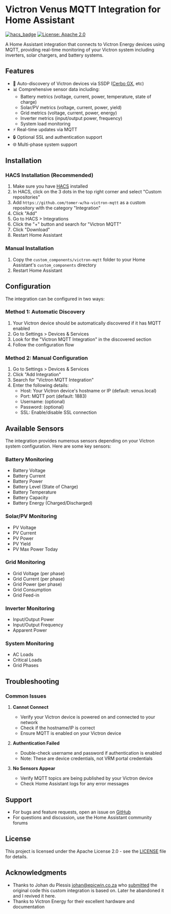 # Victron Venus MQTT Integration for Home Assistant

[![hacs_badge](https://img.shields.io/badge/HACS-Custom-orange.svg)](https://github.com/custom-components/hacs)
[![License: Apache 2.0](https://img.shields.io/badge/License-Apache_2.0-blue.svg)](http://www.apache.org/licenses/LICENSE-2.0)
<!-- [![Validate](https://github.com/tomer-w/ha-victron-mqtt/actions/workflows/validate.yaml/badge.svg)](https://github.com/tomer-w/ha-victron-mqtt/actions/workflows/validate.yaml) -->

A Home Assistant integration that connects to Victron Energy devices using MQTT, providing real-time monitoring of your Victron system including inverters, solar chargers, and battery systems.

## Features

- 🔌 Auto-discovery of Victron devices via SSDP ([Cerbo GX](https://www.victronenergy.com/communication-centres/cerbo-gx), etc)
- 📊 Comprehensive sensor data including:
  - Battery metrics (voltage, current, power, temperature, state of charge)
  - Solar/PV metrics (voltage, current, power, yield)
  - Grid metrics (voltage, current, power, energy)
  - Inverter metrics (input/output power, frequency)
  - System load monitoring
- ⚡ Real-time updates via MQTT
- 🔒 Optional SSL and authentication support
- 🌐 Multi-phase system support

## Installation

### HACS Installation (Recommended)
1. Make sure you have [HACS](https://hacs.xyz/) installed
2. In HACS, click on the 3 dots in the top right corner and select "Custom repositories"
3. Add `https://github.com/tomer-w/ha-victron-mqtt` as a custom repository with the category "Integration"
4. Click "Add"
5. Go to HACS > Integrations
6. Click the "+" button and search for "Victron MQTT"
7. Click "Download"
8. Restart Home Assistant

### Manual Installation
1. Copy the `custom_components/victron-mqtt` folder to your Home Assistant's `custom_components` directory
2. Restart Home Assistant

## Configuration

The integration can be configured in two ways:

### Method 1: Automatic Discovery
1. Your Victron device should be automatically discovered if it has MQTT enabled
2. Go to Settings > Devices & Services
3. Look for the "Victron MQTT Integration" in the discovered section
4. Follow the configuration flow

### Method 2: Manual Configuration
1. Go to Settings > Devices & Services
2. Click "Add Integration"
3. Search for "Victron MQTT Integration"
4. Enter the following details:
   - Host: Your Victron device's hostname or IP (default: venus.local)
   - Port: MQTT port (default: 1883)
   - Username: (optional)
   - Password: (optional)
   - SSL: Enable/disable SSL connection

## Available Sensors

The integration provides numerous sensors depending on your Victron system configuration. Here are some key sensors:

### Battery Monitoring
- Battery Voltage
- Battery Current
- Battery Power
- Battery Level (State of Charge)
- Battery Temperature
- Battery Capacity
- Battery Energy (Charged/Discharged)

### Solar/PV Monitoring
- PV Voltage
- PV Current
- PV Power
- PV Yield
- PV Max Power Today

### Grid Monitoring
- Grid Voltage (per phase)
- Grid Current (per phase)
- Grid Power (per phase)
- Grid Consumption
- Grid Feed-in

### Inverter Monitoring
- Input/Output Power
- Input/Output Frequency
- Apparent Power

### System Monitoring
- AC Loads
- Critical Loads
- Grid Phases

## Troubleshooting

### Common Issues

1. **Cannot Connect**
   - Verify your Victron device is powered on and connected to your network
   - Check if the hostname/IP is correct
   - Ensure MQTT is enabled on your Victron device

2. **Authentication Failed**
   - Double-check username and password if authentication is enabled
   - Note: These are device credentials, not VRM portal credentials

3. **No Sensors Appear**
   - Verify MQTT topics are being published by your Victron device
   - Check Home Assistant logs for any error messages

## Support

- For bugs and feature requests, open an issue on [GitHub](https://github.com/tomer-w/ha-victron-mqtt/issues)
- For questions and discussion, use the Home Assistant community forums

## License

This project is licensed under the Apache License 2.0 - see the [LICENSE](LICENSE) file for details.

## Acknowledgments

- Thanks to Johan du Plessis <johan@epicwin.co.za> who [submitted](https://github.com/home-assistant/core/pull/130505) the original code this custom integration is based on. Later he abandoned it and I revived it here.
- Thanks to Victron Energy for their excellent hardware and documentation
